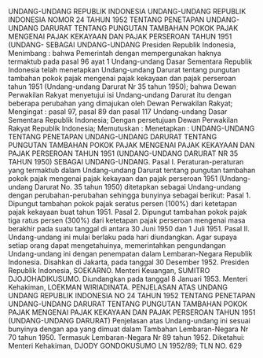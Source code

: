  UNDANG-UNDANG REPUBLIK INDONESIA UNDANG-UNDANG REPUBLIK INDONESIA NOMOR 24 TAHUN 1952 TENTANG PENETAPAN UNDANG-UNDANG DARURAT TENTANG PUNGUTAN TAMBAHAN POKOK PAJAK MENGENAI PAJAK KEKAYAAN DAN PAJAK PERSEROAN TAHUN 1951 (UNDANG- SEBAGAI UNDANG-UNDANG Presiden Republik Indonesia,
Menimbang :
 bahwa Pemerintah dengan mempergunakan haknya termaktub pada pasal 96 ayat 1 Undang-undang Dasar Sementara Republik Indonesia telah menetapkan Undang-undang Darurat tentang pungutan tambahan pokok pajak mengenai pajak kekayaan dan pajak perseroan tahun 1951 (Undang-undang Darurat Nr 35 tahun 1950); bahwa Dewan Perwakilan Rakyat menyetujui isi Undang-undang Darurat itu dengan beberapa perubahan yang dimajukan oleh Dewan Perwakilan Rakyat;
Mengingat :
 pasal 97, pasal 89 dan pasal 117 Undang-undang Dasar Sementara Republik Indonesia; Dengan persetujuan Dewan Perwakilan Rakyat Republik Indonesia; Memutuskan : Menetapkan : UNDANG-UNDANG TENTANG PENETAPAN UNDANG-UNDANG DARURAT TENTANG PUNGUTAN TAMBAHAN POKOK PAJAK MENGENAI PAJAK KEKAYAAN DAN PAJAK PERSEROAN TAHUN 1951 (UNDANG-UNDANG DARURAT NR 35 TAHUN 1950) SEBAGAI UNDANG-UNDANG. Pasal I. Peraturan-peraturan yang termaktub dalam Undang-undang Darurat tentang pungutan tambahan pokok pajak mengenai pajak kekayaan dan pajak perseroan 1951 (Undang- undang Darurat No. 35 tahun 1950) ditetapkan sebagai Undang-undang dengan perubahan-perubahan sehingga bunyinya sebagai berikut: Pasal 1. Dipungut tambahan pokok pajak seratus persen (100%) dari ketetapan pajak kekayaan buat tahun 1951. Pasal 2. Dipungut tambahan pokok pajak tiga ratus persen (300%) dari ketetapan pajak perseroan mengenai masa berakhir pada suatu tanggal di antara 30 Juni 1950 dan 1 Juli 1951. Pasal II. Undang-undang ini mulai berlaku pada hari diundangkan. Agar supaya setiap orang dapat mengetahuinya, memerintahkan pengundangan Undang-undang ini dengan penempatan dalam Lembaran-Negara Republik Indonesia. Disahkan di Jakarta, pada tanggal 30 Desember 1952. Presiden Republik Indonesia, SOEKARNO. Menteri Keuangan, SUMITRO DJOJOHADIKUSUMO. Diundangkan pada tanggal 8 Januari 1953. Menteri Kehakiman, LOEKMAN WIRIADINATA. PENJELASAN ATAS UNDANG UNDANG REPUBLIK INDONESIA NO 24 TAHUN 1952 TENTANG PENETAPAN UNDANG-UNDANG DARURAT TENTANG PUNGUTAN TAMBAHAN POKOK PAJAK MENGENAI PAJAK KEKAYAAN DAN PAJAK PERSEROAN TAHUN 1951 (UNDANG-UNDANG DARURAT) Penjelasan atas Undang-undang ini sesuai bunyinya dengan apa yang dimuat dalam Tambahan Lembaran-Negara Nr 70 tahun 1950. Termasuk Lembaran-Negara Nr 89 tahun 1952. Diketahui: Menteri Kehakiman, DJODY GONDOKUSUMO LN 1952/89; TLN NO. 629